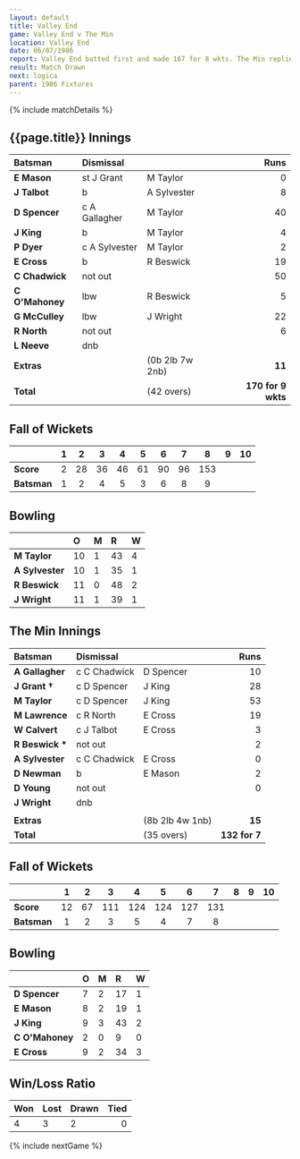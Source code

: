 ```yaml
---
layout: default
title: Valley End
game: Valley End v The Min
location: Valley End
date: 06/07/1986
report: Valley End batted first and made 167 for 8 wkts. The Min replied with 132 for 7 wkts before time ran out.
result: Match Drawn
next: logica
parent: 1986 Fixtures
---
```


{% include matchDetails %}

## {{page.title}} Innings

| Batsman | Dismissal |  | Runs |
|:---|:---|---|---:|
| **E Mason** | st J Grant | M Taylor | 0 | 
| **J Talbot** | b | A Sylvester | 8 | 
| **D Spencer** | c A Gallagher | M Taylor| 40 | 
| **J King** | b | M Taylor | 4 | 
| **P Dyer** | c A Sylvester | M Taylor | 2 | 
| **E Cross** | b | R Beswick | 19 | 
| **C Chadwick** | not out |  | 50 | 
| **C O'Mahoney** | lbw | R Beswick | 5 | 
| **G McCulley** | lbw | J Wright | 22 | 
| **R North** | not out |  | 6 | 
| **L Neeve** | dnb |  |  | 
| **Extras** | | (0b 2lb 7w 2nb) | **11** | 
| **Total** | | (42 overs) | **170 for 9 wkts** | 

## Fall of Wickets

| | 1 | 2 | 3 | 4 | 5 | 6 | 7 | 8 | 9 | 10 |
|---|:---:|:---:|:---:|:---:|:---:|:---:|:---:|:---:|:---:|:---:|
| **Score** | 2 | 28 | 36 | 46 | 61 | 90 | 96 | 153 |  |  |
| **Batsman** | 1 | 2 | 4 | 5 | 3 | 6 | 8 | 9 |  |  |  |

## Bowling

| | O | M | R | W |
|---|:---|:---|:---|:---|
| **M Taylor** | 10 | 1 | 43 | 4 | 
| **A Sylvester** | 10 | 1 | 35 | 1 | 
| **R Beswick** | 11 | 0 | 48 | 2 | 
| **J Wright** | 11 | 1 | 39 | 1 | 

## The Min Innings

| Batsman | Dismissal |  | Runs |
|:---|:---|---|---:|
| **A Gallagher** | c C Chadwick | D Spencer | 10 | 
| **J Grant &#8224;** | c D Spencer | J King | 28 | 
| **M Taylor** | c D Spencer | J King | 53 | 
| **M Lawrence** | c R North | E Cross | 19 | 
| **W Calvert** | c J Talbot | E Cross | 3 | 
| **R Beswick &#42;** | not out |  | 2 | 
| **A Sylvester** | c C Chadwick | E Cross | 0 | 
| **D Newman** | b | E Mason | 2 | 
| **D Young** | not out |  | 0 | 
| **J Wright** |dnb |  |  | 
|  |  |  |  |
| **Extras** | | (8b 2lb 4w 1nb) | **15** | 
| **Total** | | (35 overs) | **132 for 7** | 

## Fall of Wickets

| | 1 | 2 | 3 | 4 | 5 | 6 | 7 | 8 | 9 | 10 |
|---|:---:|:---:|:---:|:---:|:---:|:---:|:---:|:---:|:---:|:---:|
| **Score** | 12 | 67 | 111 | 124 | 124 | 127 | 131 |  |  |  | 
| **Batsman** | 1 | 2 | 3 | 5 | 4 | 7 | 8 |  |  |  | 

## Bowling

| | O | M | R | W |
|---|:---|:---|:---|:---|
| **D Spencer** | 7 | 2 | 17 | 1 | 
| **E Mason** | 8 | 2 | 19 | 1 | 
| **J King** | 9 | 3 | 43 | 2 | 
| **C O'Mahoney** | 2 | 0 | 9 | 0 | 
| **E Cross** | 9 | 2 | 34 | 3 | 

## Win/Loss Ratio

| Won | Lost | Drawn | Tied |
|:---|:---|:---|---:|
| 4 | 3 | 2 | 0 |

{% include nextGame %}